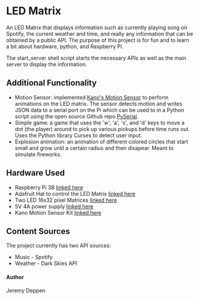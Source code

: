 # LED Matrix

An LED Matrix that displays information such as currently playing song on Spotify, the current weather and time, and really any information that can be obtained by a public API.
The purpose of this project is for fun and to learn a bit about hardware, python, and Raspberry Pi.

The start_server shell script starts the necessary APIs as well as the main server to display the information.

## Additional Functionality
* Motion Sensor: implemented [Kano's Motion Sensor](https://kano.me/store/us/products/motion-sensor-kit) to perform animations on the LED matrix. The sensor detects motion and writes JSON data to a serial port on the Pi which can be used to in a Python script using the open source Github repo [PySerial](https://github.com/pyserial/pyserial).
* Simple game: a game that uses the 'w', 'a', 's', and 'd' keys to move a dot (the player) around to pick up various pickups before time runs out. Uses the Python library Curses to detect user input.
* Explosion animation: an animation of different colored circles that start small and grow until a certain radius and then disapear. Meant to simulate fireworks.

## Hardware Used

* Raspberry Pi 3B [linked here](https://www.raspberrypi.org/products/raspberry-pi-3-model-b/)
* Adafruit Hat to control the LED Matrix [linked here](https://www.adafruit.com/product/2345)
* Two LED 16x32 pixel Matrices [linked here](https://www.adafruit.com/product/420)
* 5V 4A power supply [linked here](https://www.adafruit.com/product/1466)
* Kano Motion Sensor Kit [linked here](https://kano.me/store/us/products/motion-sensor-kit)

## Content Sources
The project currently has two API sources:
 * Music - Spotify
 * Weather - Dark Skies API



#### Author
Jeremy Deppen

